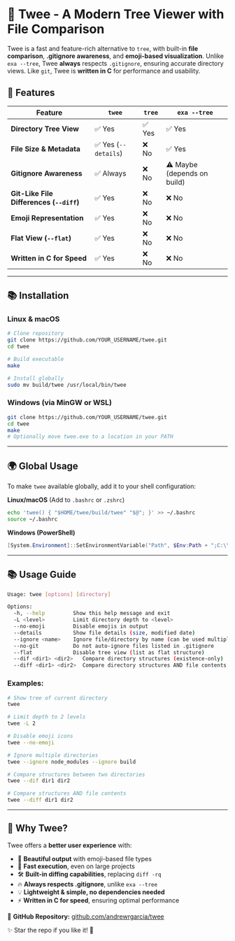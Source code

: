 # 🌳 Twee - A Modern Tree Viewer with File Comparison

Twee is a fast and feature-rich alternative to `tree`, with built-in **file comparison**, **.gitignore awareness**, and **emoji-based visualization**. Unlike `exa --tree`, Twee **always** respects `.gitignore`, ensuring accurate directory views. Like `git`, Twee is **written in C** for performance and usability.

## 🚀 Features

| Feature                                     | `twee` | `tree` | `exa --tree` |
|---------------------------------------------|--------|--------|--------------|
| **Directory Tree View**                     | ✅ Yes | ✅ Yes | ✅ Yes |
| **File Size & Metadata**                    | ✅ Yes (`--details`) | ❌ No | ✅ Yes |
| **Gitignore Awareness**                     | ✅ Always | ❌ No | ⚠️ Maybe (depends on build) |
| **Git-Like File Differences (`--diff`)**    | ✅ Yes | ❌ No | ❌ No |
| **Emoji Representation**                    | ✅ Yes | ❌ No | ❌ No |
| **Flat View (`--flat`)**                    | ✅ Yes | ❌ No | ❌ No |
| **Written in C for Speed**                  | ✅ Yes | ❌ No | ❌ No |

---

## 📚 Installation

### Linux & macOS

```sh
# Clone repository
git clone https://github.com/YOUR_USERNAME/twee.git
cd twee

# Build executable
make

# Install globally
sudo mv build/twee /usr/local/bin/twee
```

### Windows (via MinGW or WSL)

```sh
git clone https://github.com/YOUR_USERNAME/twee.git
cd twee
make
# Optionally move twee.exe to a location in your PATH
```

---

## 🌍 Global Usage

To make `twee` available globally, add it to your shell configuration:

**Linux/macOS** (Add to `.bashrc` or `.zshrc`)

```sh
echo 'twee() { "$HOME/twee/build/twee" "$@"; }' >> ~/.bashrc
source ~/.bashrc
```

**Windows (PowerShell)**

```powershell
[System.Environment]::SetEnvironmentVariable("Path", $Env:Path + ";C:\\path\\to\\twee", [System.EnvironmentVariableTarget]::User)
```

---

## 📚 Usage Guide

```sh
Usage: twee [options] [directory]

Options:
  -h, --help         Show this help message and exit
  -L <level>         Limit directory depth to <level>
  --no-emoji         Disable emojis in output
  --details          Show file details (size, modified date)
  --ignore <name>    Ignore file/directory by name (can be used multiple times)
  --no-git           Do not auto-ignore files listed in .gitignore
  --flat             Disable tree view (list as flat structure)
  --dif <dir1> <dir2>   Compare directory structures (existence-only)
  --diff <dir1> <dir2>  Compare directory structures AND file contents
```

### Examples:

```sh
# Show tree of current directory
twee

# Limit depth to 2 levels
twee -L 2

# Disable emoji icons
twee --no-emoji

# Ignore multiple directories
twee --ignore node_modules --ignore build

# Compare structures between two directories
twee --dif dir1 dir2

# Compare structures AND file contents
twee --diff dir1 dir2
```

---

## 🌟 Why Twee?

Twee offers a **better user experience** with:

- 🎨 **Beautiful output** with emoji-based file types
- 🚀 **Fast execution**, even on large projects
- 🛠️ **Built-in diffing capabilities**, replacing `diff -rq`
- 🔥 **Always respects .gitignore**, unlike `exa --tree`
- 💡 **Lightweight & simple, no dependencies needed**
- ⚡ **Written in C for speed**, ensuring optimal performance

🔗 **GitHub Repository:** [github.com/andrewrgarcia/twee](https://github.com/andrewrgarcia/twee)

✨ Star the repo if you like it! 🚀

